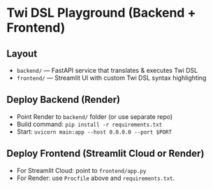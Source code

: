 # Twi DSL Playground (Backend + Frontend)

## Layout
- `backend/` — FastAPI service that translates & executes Twi DSL
- `frontend/` — Streamlit UI with custom Twi DSL syntax highlighting

## Deploy Backend (Render)
- Point Render to `backend/` folder (or use separate repo)
- Build command: `pip install -r requirements.txt`
- Start: `uvicorn main:app --host 0.0.0.0 --port $PORT`

## Deploy Frontend (Streamlit Cloud or Render)
- For Streamlit Cloud: point to `frontend/app.py`
- For Render: use `Procfile` above and `requirements.txt`.



